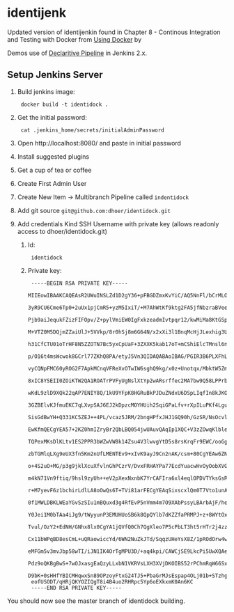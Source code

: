# identijenk

Updated version of identijenkin found in Chapter 8 - Continous Integration and Testing with Docker from [Using Docker](https://www.amazon.com/Using-Docker-Developing-Deploying-Containers/dp/1491915765/ref=sr_1_1?ie=UTF8&qid=1520226136&sr=8-1&keywords=using-docker) by

Demos use of [Declaritive Pipeline](https://jenkins.io/doc/book/pipeline/syntax/#declarative-pipeline) in Jenkins 2.x.

## Setup Jenkins Server

1. Build jenkins image:

        docker build -t identidock .

1. Get the initial password:

        cat .jenkins_home/secrets/initialAdminPassword

1. Open http://localhost:8080/ and paste in initial password

1. Install suggested plugins

1. Get a cup  of tea or coffee

1. Create First Admin User

1. Create New Item -> Multibranch Pipeline called `indentidock`

1. Add git source `git@github.com:dhoer/identidock.git`

1. Add credentials Kind SSH Username with private key (allows readonly access to dhoer/identidock.git)

    1. Id:

            identidock

    1. Private key:

            -----BEGIN RSA PRIVATE KEY-----
            MIIEowIBAAKCAQEAsR2UWuINSLZd1D2gY36+pFBGDZmxKvYiC/AQ5NnFl/bCrMLO
            3yR9CU6Cme6Tp0+2uUx1pjCmR5+yzM5IxiT/+M7AhWtKf9ktg2FA5jfNbzraBVee
            Pjb9aiJequkFZizFIFOpv/Z+pylVmiEW0IgFxkzeadmIvtpqr12/kwMiMa8KtGSp
            M+VTZ0M5DQjmZZaiUlJ+5VVkp/8r0hSj8m6G64N/x2xXi3l1BnqMcHjJLexhig3U
            h31CfCTU01oTrHF8N5ZZOTN7Bc5yxCpUaF+3ZXXK5kab17oT+mCShiElcTMnsl6n
            p/O16t4msWcwok8GCrl77ZKhQ8PA/etyJ5Vn3QIDAQABAoIBAG/PGIR3B6PLXFhL
            vyCQNpFMC60yROG2F7ApkMCnqVFReXvOTwIW6sghQ9kg/x0z+Unotqx/MbktW5Zm
            8xIC8YSEII0ZOiKTW2QA1ROATrPVFyUgNslXtYp2wARsrffec2MA7bw9Q58LPPrb
            wKdL9zlD9XQk22qAP7ENIY8Q/1kU9YFpK8HGRuBkPJDuZNdxU6DSpLIqfIn8kJKO
            3GZBElvKJfmuEKC7qLXvpSAJ6EJ2kDpzcMOYHUih2SqiGPaLfv+rXpILuPKf4Lgu
            SisGdBwYH+Q331KC5ZEJ++4PL/vcaz5JRM/2bngHPfxJHJ1GQ90h/GzSR/NsOcvl
            EwKfmQECgYEA57+2KZ0hmIZryBr2QbLBQ054jwUAuvQAqIp1XQC+V3zZOwqKlble
            TQPexMKsDlKLtv1ES2PPR3bWZwVW8k14Zsu4V3lwvgYtD5s8rsKrqFr9EWC/ooGg
            zbTGMlqLXg9eUX3fn5Km2nUfLMENTEv9+xIvK9ayJ9Cn2nAK/csm+80CgYEAw6ZN
            o+4S2uO+MG/p3g9jklXcuXfvlnGhPCzrV/DvxFRHAYPa77EcdYuacwHvOyOobXVG
            m4kN71Vn9ftiq/9hsl9zyUh++eV2pXexNxnbK7YrCAFIra6xl4eqlOPDVTYksGsR
            r+M7yevF6z1bchirLdlLA8oOwQs6T+TVi81arFECgYEAqSixscxlQm0T7Vto1unA
            0f1MWLDBKLWEaYGvSzSIu1mBQuxd3g4RfEvP5nVmm4m7O9XAbPssyLBArbAjF/he
            Y0Jei1M0bTAa4iJg9/tWyyunP3EMUHUoSB6k8QpQYlb7dKZZfaPRMPJ+z+8WYtOx
            Tvul/OzY2+EdNH/GNhx8lx0CgYA1jQVfQ0Ch7QgXleo7P5cPbLT3ht5rHTr2j4zz
            Cx11bWPqBD8esCmL+uQRaowiccYd/6WN2NuZkJTd/SqqzUHeYsX8Z/1pROdOrw4w
            eMFGm5v3mvJbp58wTI/iJN1IK4OrTgMPU3D/+aq4kpi/CAWCjSE9LkcPi5UwXQAe
            Pdz9oQKBgBwS+7wOJxasgEaQzyLLxbN1VKRVsLXH3XVjDKOIBS52rPChmRqW66Sx
            D9bK+0sHHfYBICMHqwxSn89OPzoyFtxG24TJ5+PbaGrMJsEspap4OLj01b+STzhg
            eofUSODT/qHRjQKYOZIQgT8i4B4uo2RHRpc5Yp6oEXkxmK0An6KC
            -----END RSA PRIVATE KEY-----

You should now see the master branch of identidock building.
